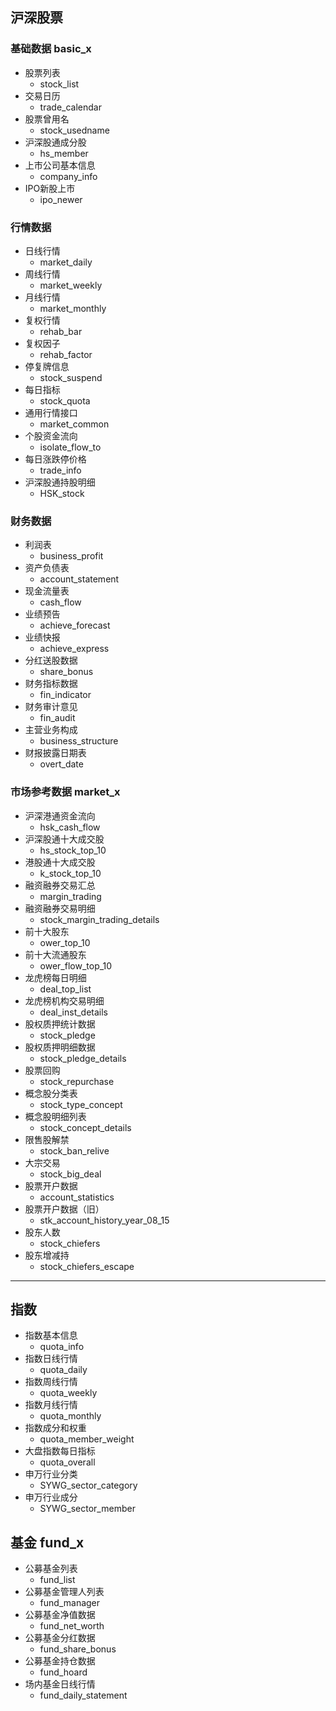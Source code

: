 


## 沪深股票

### 基础数据 basic_x
- 股票列表
  - stock_list
- 交易日历
  - trade_calendar
- 股票曾用名
  - stock_usedname
- 沪深股通成分股
  - hs_member
- 上市公司基本信息
  - company_info
- IPO新股上市
  - ipo_newer


### 行情数据
- 日线行情
  - market_daily
- 周线行情
  - market_weekly
- 月线行情
  - market_monthly
- 复权行情
  - rehab_bar
- 复权因子
  - rehab_factor
- 停复牌信息
  - stock_suspend
- 每日指标
  - stock_quota
- 通用行情接口
  - market_common
- 个股资金流向
  - isolate_flow_to
- 每日涨跌停价格
  - trade_info
- 沪深股通持股明细
  - HSK_stock


### 财务数据
- 利润表
  - business_profit
- 资产负债表
  - account_statement
- 现金流量表
  - cash_flow
- 业绩预告
  - achieve_forecast
- 业绩快报
  - achieve_express
- 分红送股数据
  - share_bonus
- 财务指标数据
  - fin_indicator
- 财务审计意见
  - fin_audit
- 主营业务构成
  - business_structure
- 财报披露日期表
  - overt_date



### 市场参考数据 market_x
- 沪深港通资金流向
  - hsk_cash_flow
- 沪深股通十大成交股
  - hs_stock_top_10
- 港股通十大成交股
  - k_stock_top_10
- 融资融券交易汇总
  - margin_trading
- 融资融券交易明细
  - stock_margin_trading_details
- 前十大股东
  - ower_top_10
- 前十大流通股东
  - ower_flow_top_10
- 龙虎榜每日明细
  - deal_top_list
- 龙虎榜机构交易明细
  - deal_inst_details
- 股权质押统计数据
  - stock_pledge
- 股权质押明细数据
  - stock_pledge_details
- 股票回购
  - stock_repurchase
- 概念股分类表
  - stock_type_concept
- 概念股明细列表
  - stock_concept_details
- 限售股解禁
  - stock_ban_relive
- 大宗交易
  - stock_big_deal
- 股票开户数据
  - account_statistics
- 股票开户数据（旧）
  - stk_account_history_year_08_15
- 股东人数
  - stock_chiefers
- 股东增减持
  - stock_chiefers_escape



---

## 指数
- 指数基本信息
  - quota_info
- 指数日线行情
  - quota_daily
- 指数周线行情
  - quota_weekly
- 指数月线行情
  - quota_monthly
- 指数成分和权重
  - quota_member_weight
- 大盘指数每日指标
  - quota_overall
- 申万行业分类
  - SYWG_sector_category
- 申万行业成分
  - SYWG_sector_member


## 基金  fund_x
- 公募基金列表
  - fund_list
- 公募基金管理人列表
  - fund_manager
- 公募基金净值数据
  - fund_net_worth
- 公募基金分红数据
  - fund_share_bonus
- 公募基金持仓数据
  - fund_hoard
- 场内基金日线行情
  - fund_daily_statement





